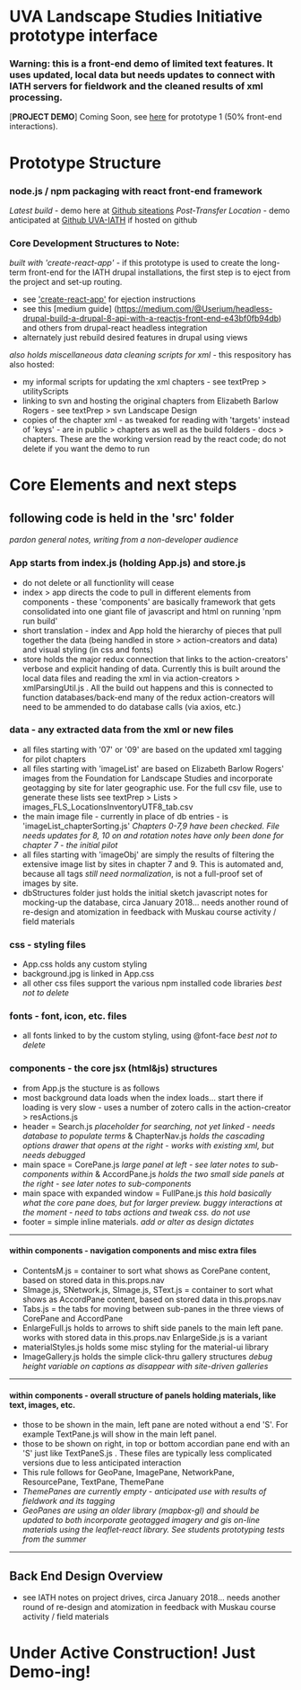 # UVA Landscape Studies Initiative prototype interface

### Warning: this is a front-end demo of limited text features. It uses updated, local data but needs updates to connect with IATH servers for fieldwork and the cleaned results of xml processing.

[**PROJECT DEMO**] Coming Soon, see [here](https://vimeo.com/216934957) for prototype 1 (50% front-end interactions).  

# Prototype Structure
### node.js / npm packaging with react front-end framework

*Latest build* - demo here at [Github siteations](https://siteations.github.io/uva-lsi/)
*Post-Transfer Location* - demo anticipated at [Github UVA-IATH](https://UVA-IATH.github.io/uva-lsi/) if hosted on github

### Core Development Structures to Note: 

*built with 'create-react-app'* - if this prototype is used to create the long-term front-end for the IATH drupal installations, the first step is to eject from the project and set-up routing.
+ see ['create-react-app'](https://github.com/facebook/create-react-app) for ejection instructions
+ see this [medium guide] (https://medium.com/@Userium/headless-drupal-build-a-drupal-8-api-with-a-reactjs-front-end-e43bf0fb94db) and others from drupal-react headless integration 
+ alternately just rebuild desired features in drupal using views 

*also holds miscellaneous data cleaning scripts for xml* - this respository has also hosted: 
+ my informal scripts for updating the xml chapters - see textPrep > utilityScripts
+ linking to svn and hosting the original chapters from Elizabeth Barlow Rogers - see textPrep > svn Landscape Design
+ copies of the chapter xml - as tweaked for reading with 'targets' instead of 'keys' - are in public > chapters as well as the build folders - docs > chapters. These are the working version read by the react code; do not delete if you want the demo to run


# Core Elements and next steps 
## following code is held in the 'src' folder
*pardon general notes, writing from a non-developer audience*

### App starts from index.js (holding App.js) and store.js
+ do not delete or all functionlity will cease
+ index > app directs the code to pull in different elements from components - these 'components' are basically framework that gets consolidated into one giant file of javascript and html on running 'npm run build'
+ short translation - index and App hold the hierarchy of pieces that pull together the data (being handled in store > action-creators and data) and visual styling (in css and fonts)
+ store holds the major redux connection that links to the action-creators' verbose and explicit handing of data. Currently this is built around the local data files and reading the xml in via action-creators > xmlParsingUtil.js . All the build out happens and this is connected to function databases/back-end many of the redux action-creators will need to be ammended to do database calls (via axios, etc.)

### data - any extracted data from the xml or new files
+ all files starting with '07' or '09' are based on the updated xml tagging for pilot chapters
+ all files starting with 'imageList' are based on Elizabeth Barlow Rogers' images from the Foundation for Landscape Studies and incorporate geotagging by site for later geographic use. For the full csv file, use to generate these lists see textPrep > Lists > images_FLS_LocationsInventoryUTF8_tab.csv 
+ the main image file - currently in place of db entries - is 'imageList_chapterSorting.js' *Chapters 0-7,9 have been checked. File needs updates for 8, 10 on and rotation notes have only been done for chapter 7 - the initial pilot* 
+ all files starting with 'imageObj' are simply the results of filtering the extensive image list by sites in chapter 7 and 9. This is automated and, because all tags *still need normalization*, is not a full-proof set of images by site.
+ dbStructures folder just holds the initial sketch javascript notes for mocking-up the database, circa January 2018... needs another round of re-design and atomization in feedback with Muskau course activity / field materials

### css - styling files
+ App.css holds any custom styling
+ background.jpg is linked in App.css
+ all other css files support the various npm installed code libraries *best not to delete*

### fonts - font, icon, etc. files
+ all fonts linked to by the custom styling, using @font-face *best not to delete*

### components - the core jsx (html&js) structures
+ from App.js the stucture is as follows
+ most background data loads when the index loads... start there if loading is very slow - uses a number of zotero calls in the action-creator > resActions.js
+ header = Search.js *placeholder for searching, not yet linked - needs database to populate terms* & ChapterNav.js *holds the cascading options drawer that opens at the right - works with existing xml, but needs debugged*
+ main space = CorePane.js *large panel at left - see later notes to sub-components within* & AccordPane.js *holds the two small side panels at the right - see later notes to sub-components*
+ main space with expanded window = FullPane.js *this hold basically what the core pane does, but for larger preview. buggy interactions at the moment - need to tabs actions and tweak css. do not use*
+ footer = simple inline materials. *add or alter as design dictates*
---

#### within components - navigation components and misc extra files
+ ContentsM.js = container to sort what shows as CorePane content, based on stored data in this.props.nav 
+ SImage.js, SNetwork.js, SImage.js, SText.js = container to sort what shows as AccordPane content, based on stored data in this.props.nav 
+ Tabs.js = the tabs for moving between sub-panes in the three views of CorePane and AccordPane
+ EnlargeFull.js holds to arrows to shift side panels to the main left pane. works with stored data in this.props.nav EnlargeSide.js is a variant
+ materialStyles.js holds some misc styling for the material-ui library
+ ImageGallery.js holds the simple click-thru gallery structures *debug height variable on captions as disappear with site-driven galleries*
---

#### within components - overall structure of panels holding materials, like text, images, etc.
+ those to be shown in the main, left pane are noted without a end 'S'. For example TextPane.js will show in the main left panel.
+ those to be shown on right, in top or bottom accordian pane end with an 'S' just like TextPaneS.js . These files are typically less complicated versions due to less anticipated interaction
+ This rule follows for GeoPane, ImagePane, NetworkPane, ResourcePane, TextPane, ThemePane 
+ *ThemePanes are currently empty - anticipated use with results of fieldwork and its tagging*
+ *GeoPanes are using an older library (mapbox-gl) and should be updated to both incorporate geotagged imagery and gis on-line materials using the leaflet-react library. See students prototyping tests from the summer*
---



## Back End Design Overview
+ see IATH notes on project drives, circa January 2018... needs another round of re-design and atomization in feedback with Muskau course activity / field materials 

# Under Active Construction! Just Demo-ing!

